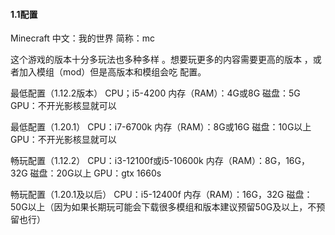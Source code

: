 #### 1.1配置
Minecraft 中文：我的世界 
简称：mc

这个游戏的版本十分多玩法也多种多样
。想要玩更多的内容需要更高的版本
，或者加入模组（mod）但是高版本和模组会吃
配置。

最低配置（1.12.2版本）
CPU；i5-4200
内存（RAM）：4G或8G
磁盘：5G
GPU：不开光影核显就可以

最低配置（1.20.1）
CPU：i7-6700k
内存（RAM）：8G或16G
磁盘：10G以上
GPU：不开光影核显就可以

畅玩配置（1.12.2）
CPU：i3-12100f或i5-10600k
内存（RAM）：8G，16G，32G
磁盘：20G以上
GPU：gtx 1660s

畅玩配置（1.20.1及以后）
CPU：i5-12400f
内存（RAM）：16G，32G
磁盘：50G以上（因为如果长期玩可能会下载很多模组和版本建议预留50G及以上，不预留也行）
